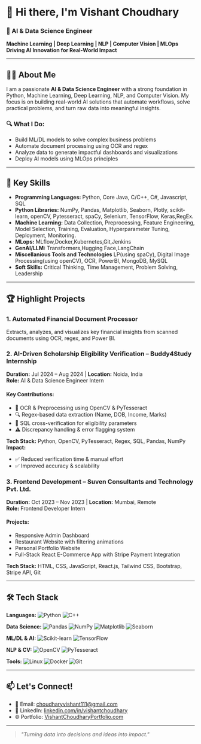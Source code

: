# 👋 Hi there, I'm Vishant Choudhary

### 🚀 AI & Data Science Engineer  
**Machine Learning | Deep Learning | NLP | Computer Vision | MLOps**  
**Driving AI Innovation for Real-World Impact**

---

## 👨‍💻 About Me
I am a passionate **AI & Data Science Engineer** with a strong foundation in Python, Machine Learning, Deep Learning, NLP, and Computer Vision. My focus is on building real-world AI solutions that automate workflows, solve practical problems, and turn raw data into meaningful insights.

### 🔍 What I Do:
- Build ML/DL models to solve complex business problems
- Automate document processing using OCR and regex
- Analyze data to generate impactful dashboards and visualizations
- Deploy AI models using MLOps principles

---

## 🧠 Key Skills
- **Programming Languages:** Python, Core Java, C/C++, C#, Javascript, SQL
- **Python Libraries:** NumPy, Pandas, Matplotlib, Seaborn, Plotly, scikit-learn, openCV, Pytesseract, spaCy,
Selenium, TensorFlow, Keras,RegEx.
- **Machine Learning:** Data Collection, Preprocessing, Feature Engineering, Model Selection, Training, Evaluation,
Hyperparameter Tuning, Deployment, Monitoring.
- **MLops:** MLflow,Docker,Kubernetes,Git,Jenkins
- **GenAI/LLM:** Transformers,Hugging Face,LangChain
- **Miscellanious Tools and Technologies** LP(using spaCy), Digital Image Processing(using openCV), OCR,
PowerBI, MongoDB, MySQL
- **Soft Skills:** Critical Thinking, Time Management, Problem Solving, Leadership

---

## 🏆 Highlight Projects

### 1. Automated Financial Document Processor  
Extracts, analyzes, and visualizes key financial insights from scanned documents using OCR, regex, and Power BI.

### 2. AI-Driven Scholarship Eligibility Verification – Buddy4Study Internship  
**Duration:** Jul 2024 – Aug 2024 | **Location:** Noida, India  
**Role:** AI & Data Science Engineer Intern  

#### Key Contributions:
- 📄 OCR & Preprocessing using OpenCV & PyTesseract
- 🔍 Regex-based data extraction (Name, DOB, Income, Marks)
- 🔗 SQL cross-verification for eligibility parameters
- ⚠️ Discrepancy handling & error flagging system

**Tech Stack:** Python, OpenCV, PyTesseract, Regex, SQL, Pandas, NumPy  
**Impact:**
- ✅ Reduced verification time & manual effort
- ✅ Improved accuracy & scalability

### 3. Frontend Development – Suven Consultants and Technology Pvt. Ltd.  
**Duration:** Oct 2023 – Nov 2023 | **Location:** Mumbai, Remote  
**Role:** Frontend Developer Intern  

#### Projects:
- Responsive Admin Dashboard
- Restaurant Website with filtering animations
- Personal Portfolio Website
- Full-Stack React E-Commerce App with Stripe Payment Integration

**Tech Stack:** HTML, CSS, JavaScript, React.js, Tailwind CSS, Bootstrap, Stripe API, Git

---

## 🛠 Tech Stack

**Languages:**
![Python](https://img.shields.io/badge/Python-3670A0?style=for-the-badge&logo=python&logoColor=fff)
![C++](https://img.shields.io/badge/C++-00599C?style=for-the-badge&logo=c%2B%2B&logoColor=white)

**Data Science:**
![Pandas](https://img.shields.io/badge/Pandas-150458?style=for-the-badge&logo=pandas)
![NumPy](https://img.shields.io/badge/Numpy-013243?style=for-the-badge&logo=numpy)
![Matplotlib](https://img.shields.io/badge/Matplotlib-11557c?style=for-the-badge&logo=)
![Seaborn](https://img.shields.io/badge/Seaborn-44babc?style=for-the-badge&logo=)

**ML/DL & AI:**
![Scikit-learn](https://img.shields.io/badge/scikit--learn-F7931E?style=for-the-badge&logo=scikit-learn&logoColor=white)
![TensorFlow](https://img.shields.io/badge/TensorFlow-FF6F00?style=for-the-badge&logo=tensorflow&logoColor=white)

**NLP & CV:**
![OpenCV](https://img.shields.io/badge/OpenCV-5C3EE8?style=for-the-badge&logo=opencv&logoColor=white)
![PyTesseract](https://img.shields.io/badge/PyTesseract-22B455?style=for-the-badge&logoColor=white)

**Tools:**
![Linux](https://img.shields.io/badge/Linux-FCC624?style=for-the-badge&logo=linux&logoColor=black)
![Docker](https://img.shields.io/badge/Docker-2496ED?style=for-the-badge&logo=docker&logoColor=white)
![Git](https://img.shields.io/badge/Git-F05032?style=for-the-badge&logo=git&logoColor=white)

---

## 📫 Let's Connect!
- 📧 Email: [choudharyvishant111@gmail.com](mailto:choudharyvishant111@gmail.com)
- 🔗 LinkedIn: [linkedin.com/in/vishantchoudhary](https://linkedin.com/in/vishantchoudhary)
- 🌐 Portfolio: [VishantChoudharyPortfolio.com](https://yourportfolio.com)

---

> _"Turning data into decisions and ideas into impact."_  
